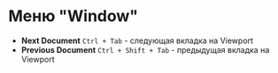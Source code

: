 # Меню "Window"

* **Next Document** `Ctrl + Tab` - следующая вкладка на Viewport
* **Previous Document** `Ctrl + Shift + Tab` - предыдущая вкладка на Viewport
